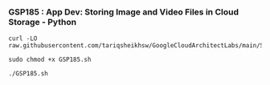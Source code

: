 ### GSP185 :  App Dev: Storing Image and Video Files in Cloud Storage - Python 


```
curl -LO raw.githubusercontent.com/tariqsheikhsw/GoogleCloudArchitectLabs/main/Solutions/GSP185.sh

sudo chmod +x GSP185.sh

./GSP185.sh
```
